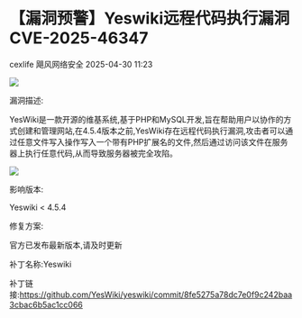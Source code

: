 #  【漏洞预警】Yeswiki远程代码执行漏洞CVE-2025-46347   
cexlife  飓风网络安全   2025-04-30 11:23  
  
![](https://mmbiz.qpic.cn/mmbiz_png/ibhQpAia4xu00F3waEEL9g7brIiaQwhEtDvZYazG11nPVHjta0p8ibC6sTsE2hm3EBOYcrnl2wfG31D1yxqAEvFWkA/640?wx_fmt=png&from=appmsg "")  
  
漏洞描述:  
  
YesWiki是一款开源的维基系统,基于PHP和MySQL开发,旨在帮助用户以协作的方式创建和管理网站,在4.5.4版本之前,YesWiki存在远程代码执行漏洞,攻击者可以通过任意文件写入操作写入一个带有PHP扩展名的文件,然后通过访问该文件在服务器上执行任意代码,从而导致服务器被完全攻陷。  
  
![](https://mmbiz.qpic.cn/mmbiz_png/ibhQpAia4xu00F3waEEL9g7brIiaQwhEtDvbQiad1uAZXLXmjK2w4cuBQfkqd6rfO2xmKD3MFs3E3QUX1gKDHgsk0A/640?wx_fmt=png&from=appmsg "")  
  
影响版本:  
  
Yeswiki < 4.5.4  
  
修复方案:  
  
官方已发布最新版本,请及时更新  
  
补丁名称:Yeswiki  
  
补丁链接:https://github.com/YesWiki/yeswiki/commit/8fe5275a78dc7e0f9c242baa3cbac6b5ac1cc066  
  
  
